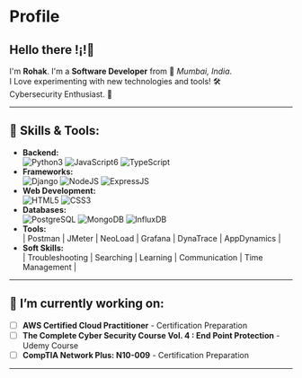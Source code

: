 # Profile

## Hello there !¡!👋

I'm **Rohak**. I'm a **Software Developer** from 📍 _Mumbai, India_.\
I Love experimenting with new technologies and tools! 🛠️\
Cybersecurity Enthusiast. 🔐

---

## 🔨 Skills \& Tools:

  - __Backend:__ \
  ![Python3](https://img.shields.io/badge/Python-FFD43B?style=for-the-badge&logo=python&logoColor=blue)
  ![JavaScript6](https://img.shields.io/badge/JavaScript-323330?style=for-the-badge&logo=javascript&logoColor=F7DF1E)
  ![TypeScript](https://img.shields.io/badge/TypeScript-007ACC?style=for-the-badge&logo=typescript&logoColor=white)
  - __Frameworks:__ \
  ![Django](https://img.shields.io/badge/Django-092E20?style=for-the-badge&logo=django&logoColor=green)
  ![NodeJS](https://img.shields.io/badge/Node%20js-339933?style=for-the-badge&logo=nodedotjs&logoColor=white)
  ![ExpressJS](https://img.shields.io/badge/Express%20js-000000?style=for-the-badge&logo=express&logoColor=white)
  - __Web Development:__ \
  ![HTML5](https://img.shields.io/badge/HTML5-E34F26?style=for-the-badge&logo=html5&logoColor=white)
  ![CSS3](https://img.shields.io/badge/CSS3-1572B6?style=for-the-badge&logo=css3&logoColor=white)
  - __Databases:__ \
  ![PostgreSQL](https://img.shields.io/badge/PostgreSQL-316192?style=for-the-badge&logo=postgresql&logoColor=white)
  ![MongoDB](https://img.shields.io/badge/MongoDB-4EA94B?style=for-the-badge&logo=mongodb&logoColor=white)
  ![InfluxDB](https://img.shields.io/badge/InfluxDB-22ADF6?style=for-the-badge&logo=InfluxDB&logoColor=white)
  - __Tools:__ \
  | Postman | JMeter | NeoLoad | Grafana | DynaTrace | AppDynamics |
  - __Soft Skills:__ \
  | Troubleshooting | Searching | Learning | Communication | Time Management |

---

## 🌱 I’m currently working on:

  - [ ] __AWS Certified Cloud Practitioner__ - Certification Preparation
  - [ ] __The Complete Cyber Security Course Vol. 4 : End Point Protection__ - Udemy Course
  - [ ] __CompTIA Network Plus: N10-009__ - Certification Preparation

---
<!--
**Rohak-Git-Gud/Rohak-Git-Gud** is a ✨ _special_ ✨ repository because its `README.md` (this file) appears on your GitHub profile.

Here are some ideas to get you started:

- 🔭 I’m currently working on ...
- 🌱 I’m currently learning ...
- 👯 I’m looking to collaborate on ...
- 🤔 I’m looking for help with ...
- 💬 Ask me about ...
- 📫 How to reach me: ...
- 😄 Pronouns: ...
- ⚡ Fun fact: ...
-->
